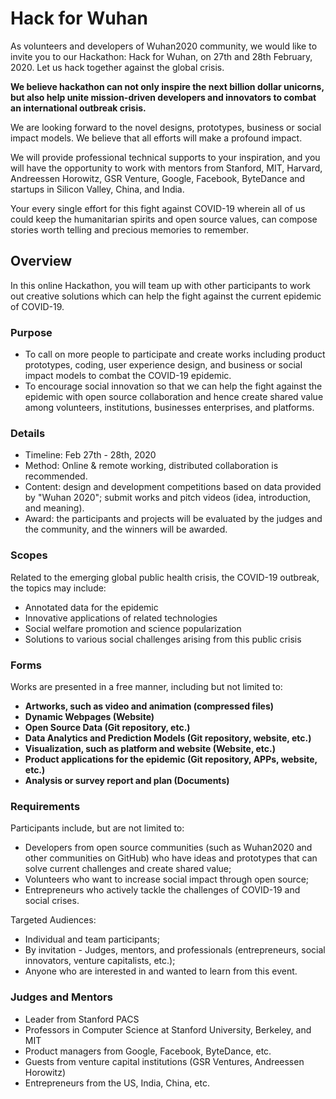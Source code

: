 # Hack for Wuhan
As volunteers and developers of Wuhan2020 community, we would like to invite you to our Hackathon: Hack for Wuhan, on 27th and 28th February, 2020. Let us hack together against the global crisis.

**We believe hackathon can not only inspire the next billion dollar unicorns, but also help unite mission-driven developers and innovators to combat an international outbreak crisis.**

We are looking forward to the novel designs, prototypes, business or social impact models. We believe that all efforts will make a profound impact.

We will provide professional technical supports to your inspiration, and you will have the opportunity to work with mentors from Stanford, MIT, Harvard, Andreessen Horowitz, GSR Venture, Google, Facebook, ByteDance and startups in Silicon Valley, China, and India.

Your every single effort for this fight against COVID-19 wherein all of us could keep the humanitarian spirits and open source values, can compose stories worth telling and precious memories to remember.  

## Overview
In this online Hackathon, you will team up with other participants to work out creative solutions which can help the fight against the current epidemic of COVID-19.

### Purpose
* To call on more people to participate and create works including product prototypes, coding, user experience design, and business or social impact models to combat the COVID-19 epidemic.
* To encourage social innovation so that we can help the fight against the epidemic with open source collaboration and hence create shared value among volunteers, institutions, businesses enterprises, and platforms.
  
### Details
* Timeline: Feb 27th - 28th, 2020
* Method: Online & remote working, distributed collaboration is recommended.
* Content: design and development competitions based on data provided by "Wuhan 2020"; submit works and pitch videos (idea, introduction, and meaning).
* Award: the participants and projects will be evaluated by the judges and the community, and the winners will be awarded.

### Scopes
Related to the emerging global public health crisis, the COVID-19 outbreak, the topics may include:
* Annotated data for the epidemic
* Innovative applications of related technologies
* Social welfare promotion and science popularization
* Solutions to various social challenges arising from this public crisis
  
### Forms
Works are presented in a free manner, including but not limited to:
* **Artworks, such as video and animation (compressed files)**
* **Dynamic Webpages (Website)**
* **Open Source Data (Git repository, etc.)**
* **Data Analytics and Prediction Models (Git repository, website, etc.)**
* **Visualization, such as platform and website (Website, etc.)**
* **Product applications for the epidemic (Git repository, APPs, website, etc.)**
* **Analysis or survey report and plan (Documents)**

### Requirements
Participants include, but are not limited to:
* Developers from open source communities (such as Wuhan2020 and other communities on GitHub) who have ideas and prototypes that can solve current challenges and create shared value;
* Volunteers who want to increase social impact through open source;
* Entrepreneurs who actively tackle the challenges of COVID-19 and social crises.

Targeted Audiences:
* Individual and team participants;
* By invitation - Judges, mentors, and professionals (entrepreneurs, social innovators, venture capitalists, etc.);
* Anyone who are interested in and wanted to learn from this event.

### Judges and Mentors
* Leader from Stanford PACS
* Professors in Computer Science at Stanford University, Berkeley, and MIT
* Product managers from Google, Facebook, ByteDance, etc.
* Guests from venture capital institutions (GSR Ventures, Andreessen Horowitz)
* Entrepreneurs from the US, India, China, etc.